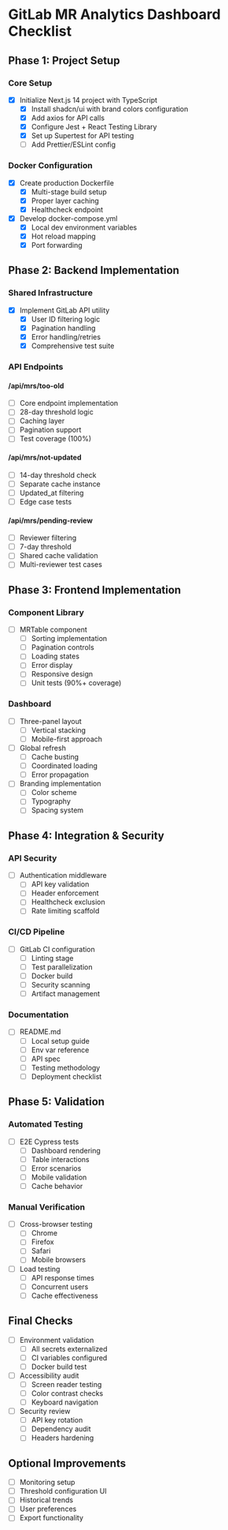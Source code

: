 # GitLab MR Analytics Dashboard Checklist

## Phase 1: Project Setup

### Core Setup

- [x] Initialize Next.js 14 project with TypeScript
  - [x] Install shadcn/ui with brand colors configuration
  - [x] Add axios for API calls
  - [x] Configure Jest + React Testing Library
  - [x] Set up Supertest for API testing
  - [ ] Add Prettier/ESLint config

### Docker Configuration

- [x] Create production Dockerfile
  - [x] Multi-stage build setup
  - [x] Proper layer caching
  - [x] Healthcheck endpoint
- [x] Develop docker-compose.yml
  - [x] Local dev environment variables
  - [x] Hot reload mapping
  - [x] Port forwarding

## Phase 2: Backend Implementation

### Shared Infrastructure

- [x] Implement GitLab API utility
  - [x] User ID filtering logic
  - [x] Pagination handling
  - [x] Error handling/retries
  - [x] Comprehensive test suite

### API Endpoints

#### /api/mrs/too-old

- [ ] Core endpoint implementation
- [ ] 28-day threshold logic
- [ ] Caching layer
- [ ] Pagination support
- [ ] Test coverage (100%)

#### /api/mrs/not-updated

- [ ] 14-day threshold check
- [ ] Separate cache instance
- [ ] Updated_at filtering
- [ ] Edge case tests

#### /api/mrs/pending-review

- [ ] Reviewer filtering
- [ ] 7-day threshold
- [ ] Shared cache validation
- [ ] Multi-reviewer test cases

## Phase 3: Frontend Implementation

### Component Library

- [ ] MRTable component
  - [ ] Sorting implementation
  - [ ] Pagination controls
  - [ ] Loading states
  - [ ] Error display
  - [ ] Responsive design
  - [ ] Unit tests (90%+ coverage)

### Dashboard

- [ ] Three-panel layout
  - [ ] Vertical stacking
  - [ ] Mobile-first approach
- [ ] Global refresh
  - [ ] Cache busting
  - [ ] Coordinated loading
  - [ ] Error propagation
- [ ] Branding implementation
  - [ ] Color scheme
  - [ ] Typography
  - [ ] Spacing system

## Phase 4: Integration & Security

### API Security

- [ ] Authentication middleware
  - [ ] API key validation
  - [ ] Header enforcement
  - [ ] Healthcheck exclusion
  - [ ] Rate limiting scaffold

### CI/CD Pipeline

- [ ] GitLab CI configuration
  - [ ] Linting stage
  - [ ] Test parallelization
  - [ ] Docker build
  - [ ] Security scanning
  - [ ] Artifact management

### Documentation

- [ ] README.md
  - [ ] Local setup guide
  - [ ] Env var reference
  - [ ] API spec
  - [ ] Testing methodology
  - [ ] Deployment checklist

## Phase 5: Validation

### Automated Testing

- [ ] E2E Cypress tests
  - [ ] Dashboard rendering
  - [ ] Table interactions
  - [ ] Error scenarios
  - [ ] Mobile validation
  - [ ] Cache behavior

### Manual Verification

- [ ] Cross-browser testing
  - [ ] Chrome
  - [ ] Firefox
  - [ ] Safari
  - [ ] Mobile browsers
- [ ] Load testing
  - [ ] API response times
  - [ ] Concurrent users
  - [ ] Cache effectiveness

## Final Checks

- [ ] Environment validation
  - [ ] All secrets externalized
  - [ ] CI variables configured
  - [ ] Docker build test
- [ ] Accessibility audit
  - [ ] Screen reader testing
  - [ ] Color contrast checks
  - [ ] Keyboard navigation
- [ ] Security review
  - [ ] API key rotation
  - [ ] Dependency audit
  - [ ] Headers hardening

## Optional Improvements

- [ ] Monitoring setup
- [ ] Threshold configuration UI
- [ ] Historical trends
- [ ] User preferences
- [ ] Export functionality

<!-- Priority Legend -->
<!-- [P0] Critical path -->
<!-- [P1] Important but can ship without -->
<!-- [P2] Post-MVP enhancement -->

